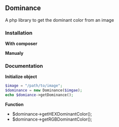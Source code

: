 ## Dominance

A php library to get the dominant color from an image

### Installation

__With composer__ 


__Manualy__

### Documentation


__Initialize object__

```php
$image = "/path/to/image";
$dominance = new Dominance($imgae);
echo $domiance->getDominance();
```

__Function__

* $dominance->getHEXDominantColor();
* $dominance->getRGBDominantColor();
